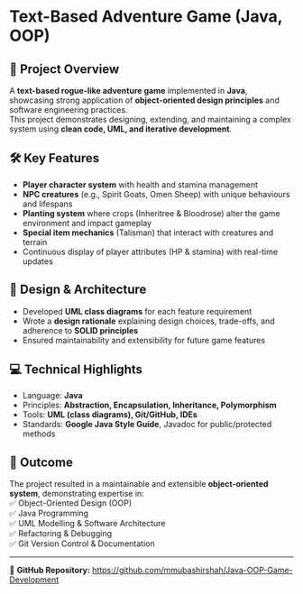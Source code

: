 # Text-Based Adventure Game (Java, OOP)

## 📌 Project Overview
A **text-based rogue-like adventure game** implemented in **Java**, showcasing strong application of **object-oriented design principles** and software engineering practices.  
This project demonstrates designing, extending, and maintaining a complex system using **clean code, UML, and iterative development**.

## 🛠️ Key Features
- **Player character system** with health and stamina management  
- **NPC creatures** (e.g., Spirit Goats, Omen Sheep) with unique behaviours and lifespans  
- **Planting system** where crops (Inheritree & Bloodrose) alter the game environment and impact gameplay  
- **Special item mechanics** (Talisman) that interact with creatures and terrain  
- Continuous display of player attributes (HP & stamina) with real-time updates  

## 🧩 Design & Architecture
- Developed **UML class diagrams** for each feature requirement  
- Wrote a **design rationale** explaining design choices, trade-offs, and adherence to **SOLID principles**  
- Ensured maintainability and extensibility for future game features  

## 💻 Technical Highlights
- Language: **Java**
- Principles: **Abstraction, Encapsulation, Inheritance, Polymorphism**
- Tools: **UML (class diagrams), Git/GitHub, IDEs**
- Standards: **Google Java Style Guide**, Javadoc for public/protected methods  

## 🚀 Outcome
The project resulted in a maintainable and extensible **object-oriented system**, demonstrating expertise in:  
✅ Object-Oriented Design (OOP)  
✅ Java Programming  
✅ UML Modelling & Software Architecture  
✅ Refactoring & Debugging  
✅ Git Version Control & Documentation  

---
🔗 **GitHub Repository:** https://github.com/mmubashirshah/Java-OOP-Game-Development
